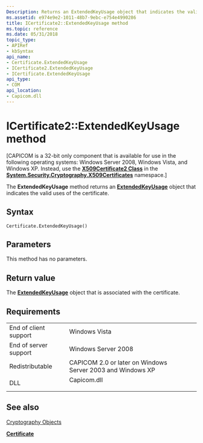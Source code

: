 ```yaml
---
Description: Returns an ExtendedKeyUsage object that indicates the valid uses of the certificate.
ms.assetid: e974e9e2-1011-48b7-9ebc-e754e4990286
title: ICertificate2::ExtendedKeyUsage method
ms.topic: reference
ms.date: 05/31/2018
topic_type:
- APIRef
- kbSyntax
api_name:
- Certificate.ExtendedKeyUsage
- ICertificate2.ExtendedKeyUsage
- ICertificate.ExtendedKeyUsage
api_type:
- COM
api_location:
- Capicom.dll
---
```


# ICertificate2::ExtendedKeyUsage method

\[CAPICOM is a 32-bit only component that is available for use in the following operating systems: Windows Server 2008, Windows Vista, and Windows XP. Instead, use the [**X509Certificate2 Class**](/dotnet/api/system.security.cryptography.x509certificates.x509certificate2?view=netcore-3.1) in the [**System.Security.Cryptography.X509Certificates**](/dotnet/api/system.security.cryptography.x509certificates.publickey.-ctor?view=netcore-3.1) namespace.\]

The **ExtendedKeyUsage** method returns an [**ExtendedKeyUsage**](extendedkeyusage.md) object that indicates the valid uses of the certificate.

## Syntax


```VB
Certificate.ExtendedKeyUsage()
```



## Parameters

This method has no parameters.

## Return value

The [**ExtendedKeyUsage**](extendedkeyusage.md) object that is associated with the certificate.

## Requirements



|                                  |                                                                                        |
|----------------------------------|----------------------------------------------------------------------------------------|
| End of client support<br/> | Windows Vista<br/>                                                               |
| End of server support<br/> | Windows Server 2008<br/>                                                         |
| Redistributable<br/>       | CAPICOM 2.0 or later on Windows Server 2003 and Windows XP<br/>                  |
| DLL<br/>                   | <dl> <dt>Capicom.dll</dt> </dl> |



## See also

<dl> <dt>

[Cryptography Objects](cryptography-objects.md)
</dt> <dt>

[**Certificate**](certificate.md)
</dt> </dl>

 

 
